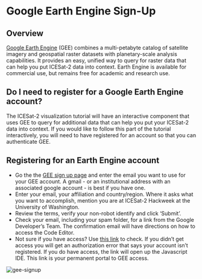 # Google Earth Engine Sign-Up

## Overview

[Google Earth Engine](https://earthengine.google.com/) (GEE) combines a multi-petabyte catalog of satellite imagery and geospatial raster datasets with planetary-scale analysis capabilities. It provides an easy, unified way to query for raster data that can help you put ICESat-2 data into context. Earth Engine is available for commercial use, but remains free for academic and research use.

## Do I need to register for a Google Earth Engine account?

The ICESat-2 visualization tutorial will have an interactive component that uses GEE to query for additional data that can help you put your ICESat-2 data into context. 
If you would like to follow this part of the tutorial interactively, you will need to have registered for an account so that you can authenticate GEE. 

## Registering for an Earth Engine account

* Go the the [GEE sign up page](https://signup.earthengine.google.com/) and enter the email you want to use for your GEE account. A gmail - or an institutional address with an associated google account - is best if you have one.
* Enter your email, your affiliation and country/region. Where it asks what you want to accomplish, mention you are at ICESat-2 Hackweek at the University of Washington.
* Review the terms, verify your non-robot identify and click ‘Submit’.
* Check your email, including your spam folder, for a link from the Google Developer’s Team. The confirmation email will have directions on how to access the Code Editor.
* Not sure if you have access? Use [this link](https://code.earthengine.google.com/) to check. If you didn’t get access you will get an authorization error that says your account isn’t registered. If you do have access, the link will open up the Javascript IDE. This link is your permanent portal to GEE access.

![gee-signup](../img/gee-signup.jpeg)
